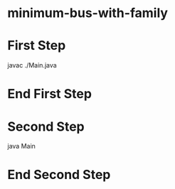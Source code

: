 # minimum-bus-with-family

# First Step # 
javac ./Main.java 
# End First Step #

# Second Step # 
java Main 
# End Second Step #